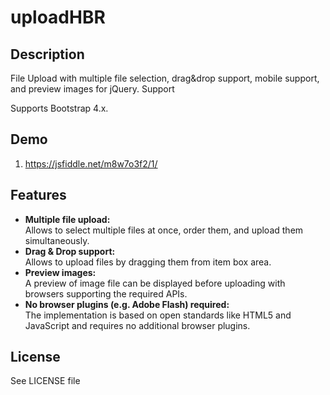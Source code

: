 # uploadHBR

## Description
File Upload with multiple file selection, drag&amp;drop support, mobile support, and preview images for jQuery.
Support

Supports Bootstrap 4.x.

## Demo
1. https://jsfiddle.net/m8w7o3f2/1/

## Features
* **Multiple file upload:**  
  Allows to select multiple files at once, order them, and upload them simultaneously.
* **Drag & Drop support:**  
  Allows to upload files by dragging them from item box area.
* **Preview images:**  
  A preview of image file can be displayed before uploading with browsers supporting the required APIs.
* **No browser plugins (e.g. Adobe Flash) required:**  
  The implementation is based on open standards like HTML5 and JavaScript and requires no additional browser plugins.
  

## License
See LICENSE file
